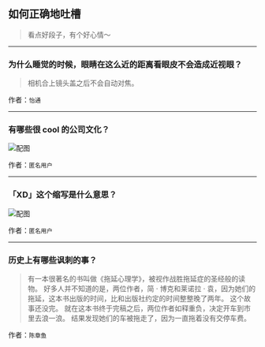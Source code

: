 ## 如何正确地吐槽

> 看点好段子，有个好心情～


 
---

### 为什么睡觉的时候，眼睛在这么近的距离看眼皮不会造成近视眼？

> 相机合上镜头盖之后不会自动对焦。


作者：`怡通`

---

### 有哪些很 cool 的公司文化？

> 



![配图](http://pic3.zhimg.com/70/v2-188fb80954ab14e22acb51c538b92f5a_b.jpg)


作者：`匿名用户`

---

### 「XD」这个缩写是什么意思？

> 



![配图](http://pic3.zhimg.com/70/fb866b591d6164b9b8e9851b9832fa52_b.jpg)


作者：`匿名用户`

---

### 历史上有哪些讽刺的事？

> 有一本很著名的书叫做《拖延心理学》，被视作战胜拖延症的圣经般的读物。
> 好多人并不知道的是，两位作者，简 · 博克和莱诺拉 · 袁，因为她们的拖延，这本书出版的时间，比和出版社约定的时间整整晚了两年。
> 这个故事还没完。
> 就在这本书终于完稿之后，两位作者如释重负，决定开车到市里去浪一浪。
> 结果发现她们的车被拖走了，因为一直拖着没有交停车费。


作者：`陈章鱼`